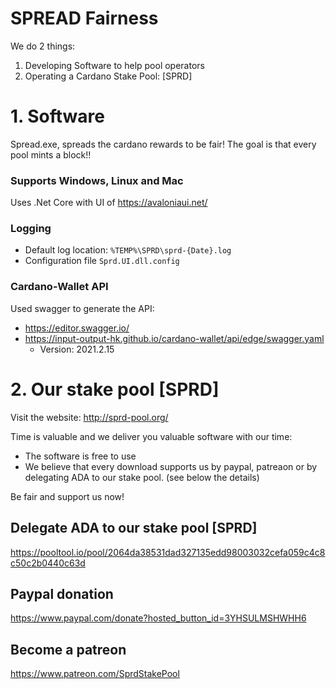 # SPREAD Fairness

We do 2 things:
1. Developing Software to help pool operators
2. Operating a Cardano Stake Pool: [SPRD]

# 1. Software

Spread.exe, spreads the cardano rewards to be fair! 
The goal is that every pool mints a block!!

### Supports Windows, Linux and Mac

Uses .Net Core with UI of https://avaloniaui.net/

### Logging

+ Default log location: `%TEMP%\SPRD\sprd-{Date}.log`
+ Configuration file `Sprd.UI.dll.config`

### Cardano-Wallet API

Used swagger to generate the API:
+  https://editor.swagger.io/
+ https://input-output-hk.github.io/cardano-wallet/api/edge/swagger.yaml
  + Version: 2021.2.15


# 2. Our stake pool [SPRD]

Visit the website: http://sprd-pool.org/

Time is valuable and we deliver you valuable software with our time:
+ The software is free to use
+ We believe that every download supports us by paypal, patreaon or by delegating ADA to our stake pool. (see below the details)

Be fair and support us now!



## Delegate ADA to our stake pool [SPRD]

https://pooltool.io/pool/2064da38531dad327135edd98003032cefa059c4c8c50c2b0440c63d


## Paypal donation

https://www.paypal.com/donate?hosted_button_id=3YHSULMSHWHH6


## Become a patreon

https://www.patreon.com/SprdStakePool